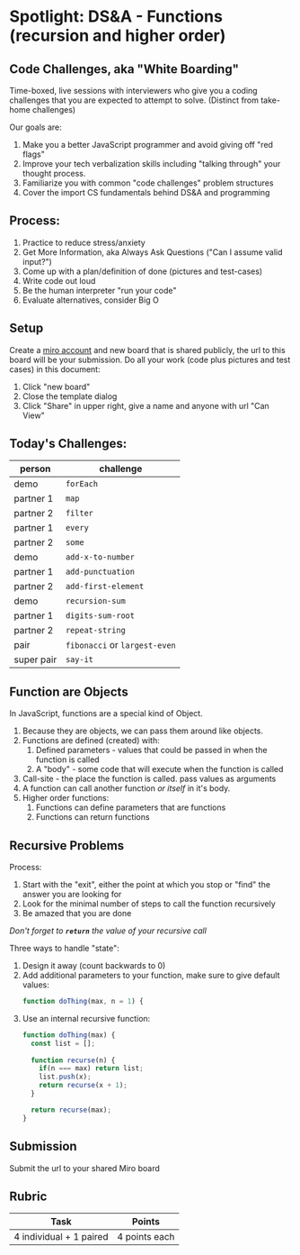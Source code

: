 # Spotlight: DS&A - Functions (recursion and higher order)

## Code Challenges, aka "White Boarding"

Time-boxed, live sessions with interviewers who give you a coding challenges that you are expected to attempt to solve. (Distinct from take-home challenges)

Our goals are:

1. Make you a better JavaScript programmer and avoid giving off "red flags"
1. Improve your tech verbalization skills including "talking through" your thought process.
1. Familiarize you with common "code challenges" problem structures
1. Cover the import CS fundamentals behind DS&A and programming

## Process:

1. Practice to reduce stress/anxiety
1. Get More Information, aka Always Ask Questions ("Can I assume valid input?")
1. Come up with a plan/definition of done (pictures and test-cases)
1. Write code out loud
1. Be the human interpreter "run your code"
1. Evaluate alternatives, consider Big O

## Setup

Create a [miro account](https://miro.com/) and new board that is shared publicly, the url to this board will be your submission. Do all your work (code plus pictures and test cases) in this document:
1. Click "new board"
1. Close the template dialog
1. Click "Share" in upper right, give a name and anyone with url "Can View"

## Today's Challenges:

person | challenge
---|---
demo | `forEach`
partner 1 | `map`
partner 2 | `filter`
partner 1 | `every`
partner 2 | `some`
demo | `add-x-to-number`
partner 1 | `add-punctuation`
partner 2 | `add-first-element`
demo | `recursion-sum`
partner 1 | `digits-sum-root`
partner 2 | `repeat-string`
pair | `fibonacci` or `largest-even`
super pair | `say-it`

## Function are Objects

In JavaScript, functions are a special kind of Object.
1. Because they are objects, we can pass them around like objects.
1. Functions are defined (created) with:
    1. Defined parameters - values that could be passed in when the function is called
    1. A "body" - some code that will execute when the function is called
1. Call-site - the place the function is called. pass values as arguments
1. A function can call another function _or itself_ in it's body. 
1. Higher order functions:
    1. Functions can define parameters that are functions
    1. Functions can return functions

## Recursive Problems

Process:
1. Start with the "exit", either the point at which you stop or "find" the answer you are looking for
1. Look for the minimal number of steps to call the function recursively
1. Be amazed that you are done

_Don't forget to **`return`** the value of your recursive call_

Three ways to handle "state":
1. Design it away (count backwards to 0)
1. Add additional parameters to your function, make sure to give default values:
    ```js
    function doThing(max, n = 1) {
    ```
1. Use an internal recursive function:
    ```js
    function doThing(max) {
      const list = [];
      
      function recurse(n) {
        if(n === max) return list;
        list.push(x);
        return recurse(x + 1);
      }

      return recurse(max);
    }
    ```

## Submission

Submit the url to your shared Miro board

## Rubric

Task | Points
---|---
4 individual + 1 paired | 4 points each
